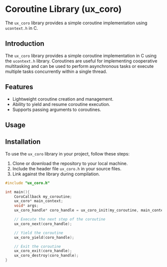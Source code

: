 # Coroutine Library (ux_coro)

The `ux_coro` library provides a simple coroutine implementation using `ucontext.h` in C.

## Introduction

The `ux_coro` library provides a simple coroutine implementation in C using the `ucontext.h` library. Coroutines are useful for implementing cooperative multitasking and can be used to perform asynchronous tasks or execute multiple tasks concurrently within a single thread.

## Features

- Lightweight coroutine creation and management.
- Ability to yield and resume coroutine execution.
- Supports passing arguments to coroutines.

## Usage

## Installation

To use the `ux_coro` library in your project, follow these steps:

1. Clone or download the repository to your local machine.
2. Include the header file `ux_coro.h` in your source files.
3. Link against the library during compilation.


```c
#include "ux_coro.h"

int main(){
    CoroCallback my_coroutine;
    ux_coro* main_context;
    void* args;
    ux_coro_handle* coro_handle = ux_coro_init(my_coroutine, main_context, args);

    // Execute the next step of the coroutine
    ux_coro_next(coro_handle);

    // Yield the coroutine
    ux_coro_yield(coro_handle);

    // Exit the coroutine
    ux_coro_exit(coro_handle);
    ux_coro_destroy(coro_handle);
}
